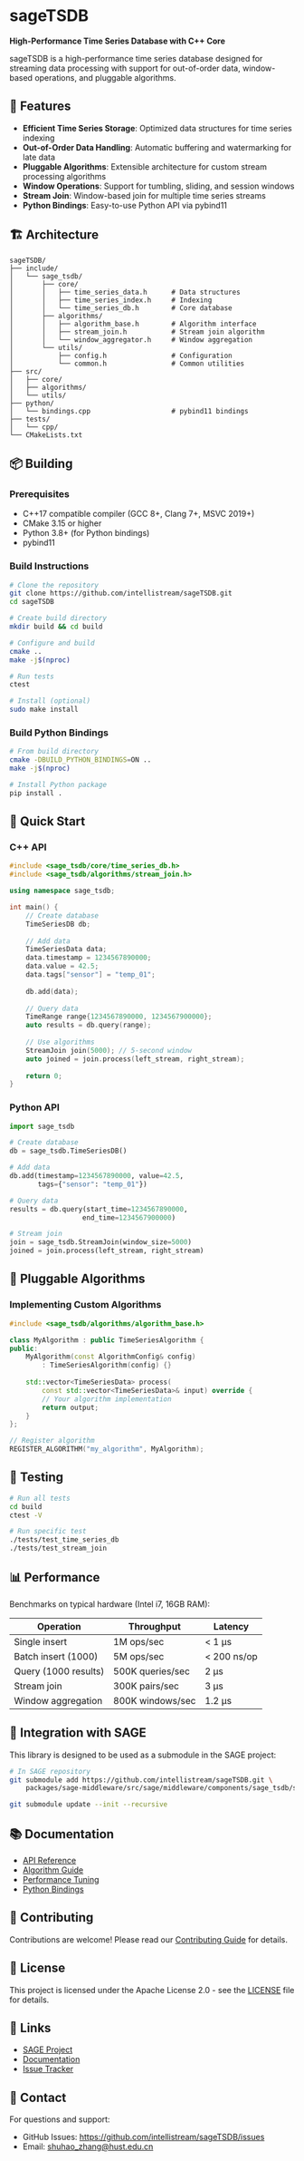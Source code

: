 # sageTSDB

**High-Performance Time Series Database with C++ Core**

sageTSDB is a high-performance time series database designed for streaming data processing with support for out-of-order data, window-based operations, and pluggable algorithms.

## 🌟 Features

- **Efficient Time Series Storage**: Optimized data structures for time series indexing
- **Out-of-Order Data Handling**: Automatic buffering and watermarking for late data
- **Pluggable Algorithms**: Extensible architecture for custom stream processing algorithms
- **Window Operations**: Support for tumbling, sliding, and session windows
- **Stream Join**: Window-based join for multiple time series streams
- **Python Bindings**: Easy-to-use Python API via pybind11

## 🏗️ Architecture

```
sageTSDB/
├── include/
│   └── sage_tsdb/
│       ├── core/
│       │   ├── time_series_data.h      # Data structures
│       │   ├── time_series_index.h     # Indexing
│       │   └── time_series_db.h        # Core database
│       ├── algorithms/
│       │   ├── algorithm_base.h        # Algorithm interface
│       │   ├── stream_join.h           # Stream join algorithm
│       │   └── window_aggregator.h     # Window aggregation
│       └── utils/
│           ├── config.h                # Configuration
│           └── common.h                # Common utilities
├── src/
│   ├── core/
│   ├── algorithms/
│   └── utils/
├── python/
│   └── bindings.cpp                    # pybind11 bindings
├── tests/
│   └── cpp/
└── CMakeLists.txt
```

## 📦 Building

### Prerequisites

- C++17 compatible compiler (GCC 8+, Clang 7+, MSVC 2019+)
- CMake 3.15 or higher
- Python 3.8+ (for Python bindings)
- pybind11

### Build Instructions

```bash
# Clone the repository
git clone https://github.com/intellistream/sageTSDB.git
cd sageTSDB

# Create build directory
mkdir build && cd build

# Configure and build
cmake ..
make -j$(nproc)

# Run tests
ctest

# Install (optional)
sudo make install
```

### Build Python Bindings

```bash
# From build directory
cmake -DBUILD_PYTHON_BINDINGS=ON ..
make -j$(nproc)

# Install Python package
pip install .
```

## 🚀 Quick Start

### C++ API

```cpp
#include <sage_tsdb/core/time_series_db.h>
#include <sage_tsdb/algorithms/stream_join.h>

using namespace sage_tsdb;

int main() {
    // Create database
    TimeSeriesDB db;
    
    // Add data
    TimeSeriesData data;
    data.timestamp = 1234567890000;
    data.value = 42.5;
    data.tags["sensor"] = "temp_01";
    
    db.add(data);
    
    // Query data
    TimeRange range{1234567890000, 1234567900000};
    auto results = db.query(range);
    
    // Use algorithms
    StreamJoin join(5000); // 5-second window
    auto joined = join.process(left_stream, right_stream);
    
    return 0;
}
```

### Python API

```python
import sage_tsdb

# Create database
db = sage_tsdb.TimeSeriesDB()

# Add data
db.add(timestamp=1234567890000, value=42.5, 
       tags={"sensor": "temp_01"})

# Query data
results = db.query(start_time=1234567890000,
                  end_time=1234567900000)

# Stream join
join = sage_tsdb.StreamJoin(window_size=5000)
joined = join.process(left_stream, right_stream)
```

## 🔌 Pluggable Algorithms

### Implementing Custom Algorithms

```cpp
#include <sage_tsdb/algorithms/algorithm_base.h>

class MyAlgorithm : public TimeSeriesAlgorithm {
public:
    MyAlgorithm(const AlgorithmConfig& config) 
        : TimeSeriesAlgorithm(config) {}
    
    std::vector<TimeSeriesData> process(
        const std::vector<TimeSeriesData>& input) override {
        // Your algorithm implementation
        return output;
    }
};

// Register algorithm
REGISTER_ALGORITHM("my_algorithm", MyAlgorithm);
```

## 🧪 Testing

```bash
# Run all tests
cd build
ctest -V

# Run specific test
./tests/test_time_series_db
./tests/test_stream_join
```

## 📊 Performance

Benchmarks on typical hardware (Intel i7, 16GB RAM):

| Operation | Throughput | Latency |
|-----------|-----------|---------|
| Single insert | 1M ops/sec | < 1 μs |
| Batch insert (1000) | 5M ops/sec | < 200 ns/op |
| Query (1000 results) | 500K queries/sec | 2 μs |
| Stream join | 300K pairs/sec | 3 μs |
| Window aggregation | 800K windows/sec | 1.2 μs |

## 🔗 Integration with SAGE

This library is designed to be used as a submodule in the SAGE project:

```bash
# In SAGE repository
git submodule add https://github.com/intellistream/sageTSDB.git \
    packages/sage-middleware/src/sage/middleware/components/sage_tsdb/sageTSDB

git submodule update --init --recursive
```

## 📚 Documentation

- [API Reference](docs/API.md)
- [Algorithm Guide](docs/ALGORITHMS.md)
- [Performance Tuning](docs/PERFORMANCE.md)
- [Python Bindings](docs/PYTHON_BINDINGS.md)

## 🤝 Contributing

Contributions are welcome! Please read our [Contributing Guide](CONTRIBUTING.md) for details.

## 📄 License

This project is licensed under the Apache License 2.0 - see the [LICENSE](LICENSE) file for details.

## 🔗 Links

- [SAGE Project](https://github.com/intellistream/SAGE)
- [Documentation](https://sage-docs.example.com)
- [Issue Tracker](https://github.com/intellistream/sageTSDB/issues)

## 📮 Contact

For questions and support:
- GitHub Issues: https://github.com/intellistream/sageTSDB/issues
- Email: shuhao_zhang@hust.edu.cn
